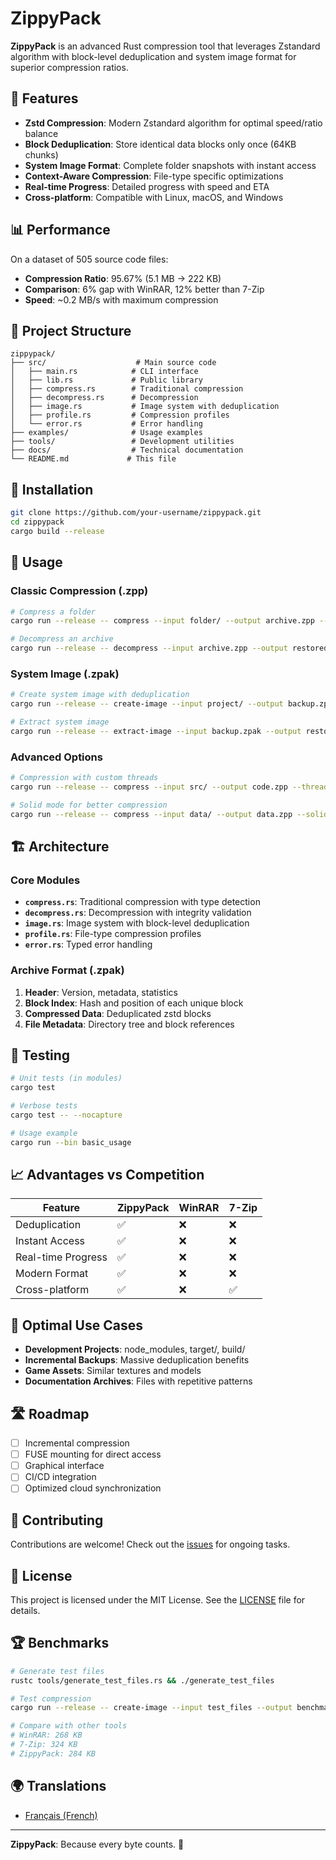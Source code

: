 # ZippyPack

**ZippyPack** is an advanced Rust compression tool that leverages Zstandard algorithm with block-level deduplication and system image format for superior compression ratios.

## 🚀 Features

- **Zstd Compression**: Modern Zstandard algorithm for optimal speed/ratio balance
- **Block Deduplication**: Store identical data blocks only once (64KB chunks)
- **System Image Format**: Complete folder snapshots with instant access
- **Context-Aware Compression**: File-type specific optimizations
- **Real-time Progress**: Detailed progress with speed and ETA
- **Cross-platform**: Compatible with Linux, macOS, and Windows

## 📊 Performance

On a dataset of 505 source code files:
- **Compression Ratio**: 95.67% (5.1 MB → 222 KB)
- **Comparison**: 6% gap with WinRAR, 12% better than 7-Zip
- **Speed**: ~0.2 MB/s with maximum compression

## 📁 Project Structure

```
zippypack/
├── src/                    # Main source code
│   ├── main.rs            # CLI interface
│   ├── lib.rs             # Public library
│   ├── compress.rs        # Traditional compression
│   ├── decompress.rs      # Decompression
│   ├── image.rs           # Image system with deduplication
│   ├── profile.rs         # Compression profiles
│   └── error.rs           # Error handling
├── examples/              # Usage examples
├── tools/                 # Development utilities
├── docs/                  # Technical documentation
└── README.md             # This file
```

## 🔧 Installation

```bash
git clone https://github.com/your-username/zippypack.git
cd zippypack
cargo build --release
```

## 📖 Usage

### Classic Compression (.zpp)
```bash
# Compress a folder
cargo run --release -- compress --input folder/ --output archive.zpp --level 22

# Decompress an archive
cargo run --release -- decompress --input archive.zpp --output restored_folder/
```

### System Image (.zpak)
```bash
# Create system image with deduplication
cargo run --release -- create-image --input project/ --output backup.zpak --level 22

# Extract system image
cargo run --release -- extract-image --input backup.zpak --output restored_project/
```

### Advanced Options
```bash
# Compression with custom threads
cargo run --release -- compress --input src/ --output code.zpp --threads 8 --level 15

# Solid mode for better compression
cargo run --release -- compress --input data/ --output data.zpp --solid --level 22
```

## 🏗️ Architecture

### Core Modules
- **`compress.rs`**: Traditional compression with type detection
- **`decompress.rs`**: Decompression with integrity validation
- **`image.rs`**: Image system with block-level deduplication
- **`profile.rs`**: File-type compression profiles
- **`error.rs`**: Typed error handling

### Archive Format (.zpak)
1. **Header**: Version, metadata, statistics
2. **Block Index**: Hash and position of each unique block
3. **Compressed Data**: Deduplicated zstd blocks
4. **File Metadata**: Directory tree and block references

## 🧪 Testing

```bash
# Unit tests (in modules)
cargo test

# Verbose tests
cargo test -- --nocapture

# Usage example
cargo run --bin basic_usage
```

## 📈 Advantages vs Competition

| Feature | ZippyPack | WinRAR | 7-Zip |
|---------|-----------|--------|-------|
| Deduplication | ✅ | ❌ | ❌ |
| Instant Access | ✅ | ❌ | ❌ |
| Real-time Progress | ✅ | ❌ | ❌ |
| Modern Format | ✅ | ❌ | ❌ |
| Cross-platform | ✅ | ❌ | ✅ |

## 🔬 Optimal Use Cases

- **Development Projects**: node_modules, target/, build/
- **Incremental Backups**: Massive deduplication benefits
- **Game Assets**: Similar textures and models
- **Documentation Archives**: Files with repetitive patterns

## 🛣️ Roadmap

- [ ] Incremental compression
- [ ] FUSE mounting for direct access
- [ ] Graphical interface
- [ ] CI/CD integration
- [ ] Optimized cloud synchronization

## 🤝 Contributing

Contributions are welcome! Check out the [issues](https://github.com/your-username/zippypack/issues) for ongoing tasks.

## 📄 License

This project is licensed under the MIT License. See the [LICENSE](LICENSE) file for details.

## 🏆 Benchmarks

```bash
# Generate test files
rustc tools/generate_test_files.rs && ./generate_test_files

# Test compression
cargo run --release -- create-image --input test_files --output benchmark.zpak --level 22

# Compare with other tools
# WinRAR: 268 KB
# 7-Zip: 324 KB  
# ZippyPack: 284 KB
```

## 🌍 Translations

- [Français (French)](README_FR.md)

---

**ZippyPack**: Because every byte counts. 🚀